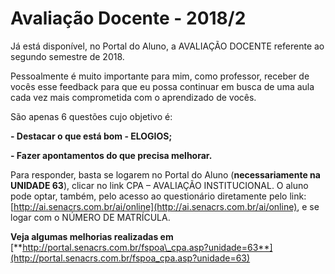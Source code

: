 # Avaliação Docente - 2018/2

Já está disponível, no Portal do Aluno, a AVALIAÇÃO DOCENTE referente ao segundo semestre de 2018.

Pessoalmente é muito importante para mim, como professor, receber de vocês esse feedback para que eu possa continuar em busca de uma aula cada vez mais comprometida com o aprendizado de vocês.

São apenas 6 questões cujo objetivo é:

**- Destacar o que está bom - ELOGIOS;**

**- Fazer apontamentos do que precisa melhorar.**

Para responder, basta se logarem no Portal do Aluno \(**necessariamente na UNIDADE 63**\), clicar no link CPA – AVALIAÇÃO INSTITUCIONAL. O aluno pode optar, também, pelo acesso ao questionário diretamente pelo link: [http://ai.senacrs.com.br/ai/online](http://ai.senacrs.com.br/ai/online), e se logar com o NÚMERO DE MATRÍCULA.

**Veja algumas melhorias realizadas em** [**http://portal.senacrs.com.br/fspoa\_cpa.asp?unidade=63**](http://portal.senacrs.com.br/fspoa_cpa.asp?unidade=63)

